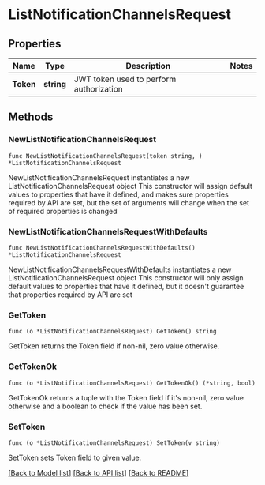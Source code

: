 # ListNotificationChannelsRequest

## Properties

Name | Type | Description | Notes
------------ | ------------- | ------------- | -------------
**Token** | **string** | JWT token used to perform authorization | 

## Methods

### NewListNotificationChannelsRequest

`func NewListNotificationChannelsRequest(token string, ) *ListNotificationChannelsRequest`

NewListNotificationChannelsRequest instantiates a new ListNotificationChannelsRequest object
This constructor will assign default values to properties that have it defined,
and makes sure properties required by API are set, but the set of arguments
will change when the set of required properties is changed

### NewListNotificationChannelsRequestWithDefaults

`func NewListNotificationChannelsRequestWithDefaults() *ListNotificationChannelsRequest`

NewListNotificationChannelsRequestWithDefaults instantiates a new ListNotificationChannelsRequest object
This constructor will only assign default values to properties that have it defined,
but it doesn't guarantee that properties required by API are set

### GetToken

`func (o *ListNotificationChannelsRequest) GetToken() string`

GetToken returns the Token field if non-nil, zero value otherwise.

### GetTokenOk

`func (o *ListNotificationChannelsRequest) GetTokenOk() (*string, bool)`

GetTokenOk returns a tuple with the Token field if it's non-nil, zero value otherwise
and a boolean to check if the value has been set.

### SetToken

`func (o *ListNotificationChannelsRequest) SetToken(v string)`

SetToken sets Token field to given value.



[[Back to Model list]](../README.md#documentation-for-models) [[Back to API list]](../README.md#documentation-for-api-endpoints) [[Back to README]](../README.md)


